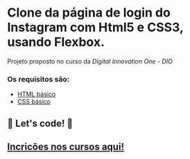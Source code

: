 # Clone da página de login do Instagram com Html5 e CSS3, usando Flexbox.
 Projeto proposto no curso da *Digital Innovation One* - _DIO_

 ### Os requisitos são:

* [HTML básico](https://www.w3schools.com/html/)
* [CSS básico](https://developer.mozilla.org/pt-BR/docs/Web/CSS)

 ## 🚀 Let's code! 🚀

  ## [Incricões nos cursos aqui!](https://digitalinnovation.one/sign-up?ref=TO2EHEFMGH)